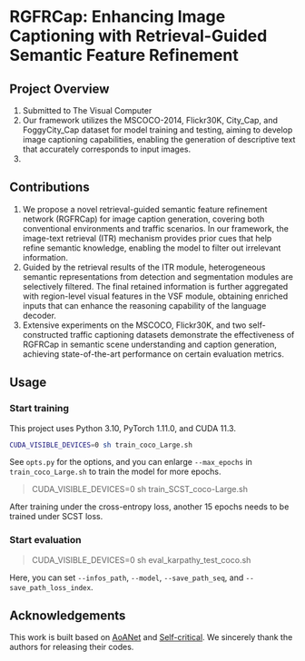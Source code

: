 # RGFRCap: Enhancing Image Captioning with Retrieval-Guided Semantic Feature Refinement


## Project Overview
1. Submitted to The Visual Computer
2. Our framework utilizes the MSCOCO-2014, Flickr30K, City_Cap, and FoggyCity_Cap dataset for model training and testing, aiming to develop image captioning capabilities, enabling the generation of descriptive text that accurately corresponds to input images.
3. 


## Contributions
1. We propose a novel retrieval-guided semantic feature refinement network (RGFRCap) for image caption generation, covering both conventional environments and traffic scenarios. In our framework, the image-text retrieval (ITR) mechanism provides prior cues that help refine semantic knowledge, enabling the model to filter out irrelevant information.
2. Guided by the retrieval results of the ITR module, heterogeneous semantic representations from detection and segmentation modules are selectively filtered. The final retained information is further aggregated with region-level visual features in the VSF module, obtaining enriched inputs that can enhance the reasoning capability of the language decoder.
3. Extensive experiments on the MSCOCO, Flickr30K, and two self-constructed traffic captioning datasets demonstrate the effectiveness of RGFRCap in semantic scene understanding and caption generation, achieving state-of-the-art performance on certain evaluation metrics.

## Usage

### Start training
This project uses Python 3.10, PyTorch 1.11.0, and CUDA 11.3.
 
```bash
CUDA_VISIBLE_DEVICES=0 sh train_coco_Large.sh
```

See `opts.py` for the options, and you can enlarge `--max_epochs` in `train_coco_Large.sh` to train the model for more epochs.

> CUDA_VISIBLE_DEVICES=0 sh train_SCST_coco-Large.sh

After training under the cross-entropy loss, another 15 epochs needs to be trained under SCST loss.



### Start evaluation
> CUDA_VISIBLE_DEVICES=0 sh eval_karpathy_test_coco.sh

Here, you can set `--infos_path`, `--model`, `--save_path_seq`, and `--save_path_loss_index`.



## Acknowledgements
This work is built based on [AoANet](https://github.com/husthuaan/AoANet) and [Self-critical](https://github.com/ruotianluo/self-critical.pytorch).
We sincerely thank the authors for releasing their codes.




